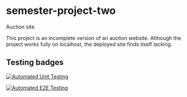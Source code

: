 # semester-project-two

Auction site

This project is an incomplete version of an auction website. Although the project works fully on localhost, the deployed site finds itself lacking.

## Testing badges

[![Automated Unit Testing](https://github.com/barlaek/semester-project-two/actions/workflows/unit-test.yml/badge.svg)](https://github.com/barlaek/semester-project-two/actions/workflows/unit-test.yml)

[![Automated E2E Testing](https://github.com/barlaek/semester-project-two/actions/workflows/e2e-test.yml/badge.svg)](https://github.com/barlaek/semester-project-two/actions/workflows/e2e-test.yml)
